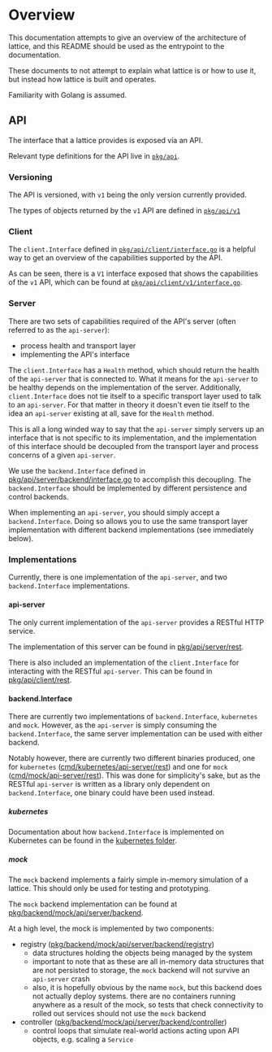 # Overview

This documentation attempts to give an overview of the architecture of lattice, and this README should be used as the entrypoint to the documentation.

These documents to not attempt to explain what lattice is or how to use it, but instead how lattice is built and operates.

Familiarity with Golang is assumed.

## API

The interface that a lattice provides is exposed via an API.

Relevant type definitions for the API live in [`pkg/api`](../../pkg/api).

### Versioning 

The API is versioned, with `v1` being the only version currently provided.

The types of objects returned by the `v1` API are defined in [`pkg/api/v1`](../../pkg/api/v1)

### Client

The `client.Interface` defined in [`pkg/api/client/interface.go`](../../pkg/api/client/interface.go) is a helpful way to get an overview of the capabilities supported by the API.

As can be seen, there is a `V1` interface exposed that shows the capabilities of the `v1` API, which can be found at [`pkg/api/client/v1/interface.go`](../../pkg/api/client/v1/interface.go).

### Server

There are two sets of capabilities required of the API's server (often referred to as the `api-server`):

- process health and transport layer
- implementing the API's interface

The `client.Interface` has a `Health` method, which should return the health of the `api-server` that is connected to. What it means for the `api-server` to be healthy depends on the implementation of the server. Additionally, `client.Interface` does not tie itself to a specific transport layer used to talk to an `api-server`. For that matter in theory it doesn't even tie itself to the idea an `api-server` existing at all, save for the `Health` method.

This is all a long winded way to say that the `api-server` simply servers up an interface that is not specific to its implementation, and the implementation of this interface should be decoupled from the transport layer and process concerns of a given `api-server`.

We use the `backend.Interface` defined in [pkg/api/server/backend/interface.go](../../pkg/api/server/backend/interface.go) to accomplish this decoupling. The `backend.Interface` should be implemented by different persistence and control backends. 

When implementing an `api-server`, you should simply accept a `backend.Interface`. Doing so allows you to use the same transport layer implementation with different backend implementations (see immediately below).

### Implementations

Currently, there is one implementation of the `api-server`, and two `backend.Interface` implementations.

#### api-server

The only current implementation of the `api-server` provides a RESTful HTTP service. 

The implementation of this server can be found in [pkg/api/server/rest](../../pkg/api/server/rest).

There is also included an implementation of the `client.Interface` for interacting with the RESTful `api-server`. This can be found in [pkg/api/client/rest](../../pkg/api/client/rest).

#### backend.Interface

There are currently two implementations of `backend.Interface`, `kubernetes` and `mock`. However, as the `api-server` is simply consuming the `backend.Interface`, the same server implementation can be used with either backend.

Notably however, there are currently two different binaries produced, one for `kubernetes` ([cmd/kubernetes/api-server/rest](../../cmd/kubernetes/api-server/rest)) and one for `mock` ([cmd/mock/api-server/rest](../../cmd/mock/api-server/rest)). This was done for simplicity's sake, but as the RESTful `api-server` is written as a library only dependent on `backend.Interface`, one binary could have been used instead.

##### kubernetes

Documentation about how `backend.Interface` is implemented on Kubernetes can be found in the [kubernetes folder](kubernetes).

##### mock

The `mock` backend implements a fairly simple in-memory simulation of a lattice. This should only be used for testing and prototyping.

The `mock` backend implementation can be found at [pkg/backend/mock/api/server/backend](../../pkg/backend/mock/api/server/backend).

At a high level, the mock is implemented by two components:
- registry ([pkg/backend/mock/api/server/backend/registry](../../pkg/backend/mock/api/server/backend/registry))
  - data structures holding the objects being managed by the system
  - important to note that as these are all in-memory data structures that are not persisted to storage, the `mock` backend will not survive an `api-server` crash
  - also, it is hopefully obvious by the name `mock`, but this backend does not actually deploy systems. there are no containers running anywhere as a result of the mock, so tests that check connectivity to rolled out services should not use the `mock` backend
- controller ([pkg/backend/mock/api/server/backend/controller](../../pkg/backend/mock/api/server/backend/controller))
  - control loops that simulate real-world actions acting upon API objects, e.g. scaling a `Service`